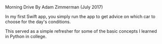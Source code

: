 Morning Drive 
By Adam Zimmerman (July 2017) 

In my first Swift app, you simply run the app to get advice on which car to choose for the day's conditions. 

This served as a simple refresher for some of the basic concepts I learned in Python in college.
